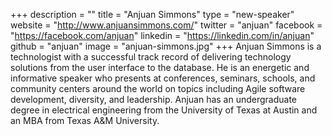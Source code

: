 +++
description = ""
title = "Anjuan Simmons"
type = "new-speaker"
website = "http://www.anjuansimmons.com/"
twitter = "anjuan"
facebook = "https://facebook.com/anjuan"
linkedin = "https://linkedin.com/in/anjuan"
github = "anjuan"
image = "anjuan-simmons.jpg"
+++
Anjuan Simmons is a technologist with a successful track record of delivering technology solutions from the user interface to the database. He is an energetic and informative speaker who presents at conferences, seminars, schools, and community centers around the world on topics including Agile software development, diversity, and leadership. Anjuan has an undergraduate degree in electrical engineering from the University of Texas at Austin and an MBA from Texas A&M University.